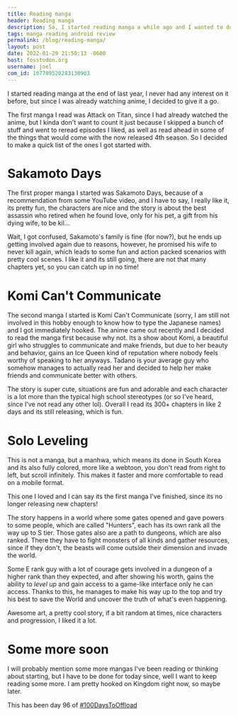 ```yaml
---
title: Reading manga
header: Reading manga
description: So, I started reading manga a while ago and I wanted to do share some quick thoughts about the first 3 mangas I started reading!
tags: manga reading android review
permalink: /blog/reading-manga/
layout: post
date: 2022-01-29 21:50:13 -0600
host: fosstodon.org
username: joel
com_id: 107709520283130903
---
```


I started reading manga at the end of last year, I never had any interest on it before, but since I was already watching anime, I decided to give it a go.

The first manga I read was Attack on Titan, since I had already watched the anime, but I kinda don't want to count it just because I skipped a bunch of stuff and went to reread episodes I liked, as well as read ahead in some of the things that would come with the now released 4th season. So I decided to make a quick list of the ones I got started with.

# Sakamoto Days

The first proper manga I started was Sakamoto Days, because of a recommendation from some YouTube video, and I have to say, I really like it, its pretty fun, the characters are nice and the story is about the best assassin who retired when he found love, only for his pet, a gift from his dying wife, to be kil...

Wait, I got confused, Sakamoto's family is fine (for now?), but he ends up getting involved again due to reasons, however, he promised his wife to never kill again, which leads to some fun and action packed scenarios with pretty cool scenes. I like it and its still going, there are not that many chapters yet, so you can catch up in no time!

# Komi Can't Communicate

The second manga I started is Komi Can't Communicate (sorry, I am still not involved in this hobby enough to know how to type the Japanese names) and I got immediately hooked. The anime came out recently and I decided to read the manga first because why not. Its a show about Komi, a beautiful girl who struggles to communicate and make friends, but due to her beauty and behavior, gains an Ice Queen kind of reputation where nobody feels worthy of speaking to her anyways. Tadano is your average guy who somehow manages to actually read her and decided to help her make friends and communicate better with others. 

The story is super cute, situations are fun and adorable and each character is a lot more than the typical high school stereotypes (or so I've heard, since I've not read any other lol). Overall I read its 300+ chapters in like 2 days and its still releasing, which is fun.

# Solo Leveling

This is not a manga, but a manhwa, which means its done in South Korea and its also fully colored, more like a webtoon, you don't read from right to left, but scroll infinitely. This makes it faster and more comfortable to read on a mobile format.

This one I loved and I can say its the first manga I've finished, since its no longer releasing new chapters! 

The story happens in a world where some gates opened and gave powers to some people, which are called "Hunters", each has its own rank all the way up to S tier. Those gates also are a path to dungeons, which are also ranked. There they have to fight monsters of all kinds and gather resources, since if they don't, the beasts will come outside their dimension and invade the world.

Some E rank guy with a lot of courage gets involved in a dungeon of a higher rank than they expected, and after showing his worth, gains the ability to *level up* and gain access to a game-like interface only he can access. Thanks to this, he manages to make his way up to the top and try his best to save the World and uncover the truth of what's even happening.

Awesome art, a pretty cool story, if a bit random at times, nice characters and progression, I liked it a lot.

# Some more soon

I will probably mention some more mangas I've been reading or thinking about starting, but I have to be done for today since, well I want to keep reading some more. I am pretty hooked on Kingdom right now, so maybe later.

This has been day 96 of [#100DaysToOffload](https://100daystooffload.com)
